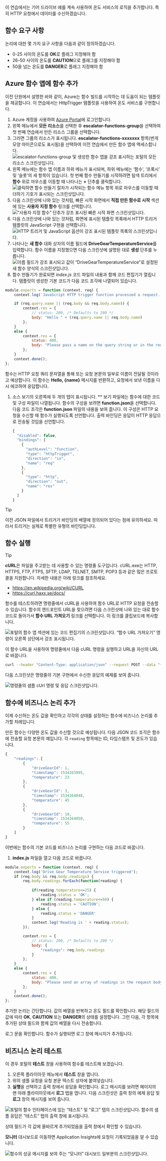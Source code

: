 이 연습에서는 기어 드라이브 예를 계속 사용하여 온도 서비스의 로직을 추가합니다. 특히 HTTP 요청에서 데이터를 수신하겠습니다.

## <a name="function-requirements"></a>함수 요구 사항
논리에 대한 몇 가지 요구 사항을 다음과 같이 정의하겠습니다.
- 0-25 사이의 온도를 **OK**로 플래그 지정해야 함
- 26-50 사이의 온도를 **CAUTION**으로 플래그를 지정해야 함
- 50을 넘는 온도를 **DANGER**로 플래그 지정해야 함

## <a name="add-a-function-to-an-azure-function-app"></a>Azure 함수 앱에 함수 추가

이전 단원에서 설명한 바와 같이, Azure는 함수 빌드를 시작하는 데 도움이 되는 템플릿을 제공합니다. 이 연습에서는 HttpTrigger 템플릿을 사용하여 온도 서비스를 구현합니다.

1. Azure 계정을 사용하여 [Azure Portal](https://portal.azure.com?azure-portal=true)에 로그인합니다.
1. 왼쪽 메뉴에서 **모든 리소스**를 선택한 후 **escalator-functions-group**을 선택하여 첫 번째 연습에서 만든 리소스 그룹을 선택합니다.
1. 그러면 그룹의 리소스가 표시됩니다. **escalator-functions-xxxxxxx** 항목(번개 모양 아이콘으로도 표시됨)을 선택하여 이전 연습에서 만든 함수 앱에 액세스합니다.
  ![escalator-functions-group 및 생성한 함수 앱을 강조 표시하는 포털의 모든 리소스 스크린샷입니다.](../images/6-access-function-app.png)
1. 왼쪽 메뉴에는 함수 앱 이름과 하위 메뉴가 표시되며, 하위 메뉴에는 ‘함수’, ‘프록시’ 및 ‘슬롯’의 세 항목이 있습니다.  첫 번째 함수 만들기를 시작하려면 탐색 트리에서 **함수** 위로 마우스를 이동할 때 나타나는 **+** 단추를 클릭합니다.
  ![클릭하면 함수 만들기 절차가 시작되는 함수 메뉴 항목 위로 마우스를 이동할 때 더하기 기호가 표시되는 스크린샷입니다.](../images/5-function-add-button.png)
1. 다음 스크린샷에 나와 있는 것처럼, 빠른 시작 화면에서 **직접 만든 함수로 시작** 섹션에 있는 **사용자 지정 함수** 링크를 선택합니다.
  ![“사용자 지정 함수” 단추가 강조 표시된 빠른 시작 화면 스크린샷입니다.](../images/6-custom-function.png)
1. 다음 스크린샷에 나와 있는 것처럼, 화면에 표시된 템플릿 목록에서 HTTP 트리거 템플릿의 JavaScript 구현을 선택합니다.
  ![HTTP 트리거 및 JavaScript 옵션이 강조 표시된 템플릿 목록의 스크린샷입니다.](../images/6-httptrigger-template.png)
1.  나타나는 **새 함수** 대화 상자의 이름 필드에 **DriveGearTemperatureService**를 입력합니다. 함수 이름을 지정했으면 다음 스크린샷에 설명된 대로 **생성** 단추를 누릅니다.
  ![이름 필드가 강조 표시되고 값이 “DriveGearTemperatureService”로 설정된 새 함수 양식의 스크린샷입니다.](../images/6-create-httptrigger-form.png)
1. 함수 만들기가 완료되면 *index.js* 코드 파일의 내용과 함께 코드 편집기가 열립니다. 템플릿이 생성한 기본 코드가 다음 코드 조각에 나열되어 있습니다.

```javascript
module.exports = function (context, req) {
    context.log('JavaScript HTTP trigger function processed a request.');

    if (req.query.name || (req.body && req.body.name)) {
        context.res = {
            // status: 200, /* Defaults to 200 */
            body: "Hello " + (req.query.name || req.body.name)
        };
    }
    else {
        context.res = {
            status: 400,
            body: "Please pass a name on the query string or in the request body"
        };
    }
    context.done();
};
```

함수는 HTTP 요청 쿼리 문자열을 통해 또는 요청 본문의 일부로 이름이 전달될 것이라고 예상합니다. 이 함수는 **Hello, {name}** 메시지를 반환하고, 요청에서 보낸 이름을 다시 에코하여 응답합니다.

1. 소스 보기의 오른쪽에 두 개의 탭이 표시됩니다. ** 보기 파일에는 함수에 대한 코드 및 구성 파일이 나열됩니다.  함수의 구성을 보려면 **function.json**을 선택합니다. 다음 코드 조각은 **function.json** 파일의 내용을 보여 줍니다. 이 구성은 HTTP 요청을 수신할 때 함수가 실행되도록 선언합니다. 출력 바인딩은 응답이 HTTP 응답으로 전송될 것임을 선언합니다.

    ```javascript
    {
      "disabled": false,
      "bindings": [
        {
          "authLevel": "function",
          "type": "httpTrigger",
          "direction": "in",
          "name": "req"
        },
        {
          "type": "http",
          "direction": "out",
          "name": "res"
        }
      ]
    }
    ```
> [!TIP]
> 이전 JSON 파일에서 트리거가 바인딩의 배열에 정의되어 있다는 점에 유의하세요. 따라서 트리거는 실제로 특별한 유형의 바인딩입니다.

## <a name="run-our-function"></a>함수 실행

> [!TIP]
> **cURL**은 파일을 주고받는 데 사용할 수 있는 명령줄 도구입니다. cURL.exe는 HTTP, HTTPS, FTP, FTPS, SFTP, LDAP, TELNET, SMTP, POP3 등과 같은 많은 프로토콜을 지원합니다. 자세한 내용은 아래 링크를 참조하세요.
>
>- <https://en.wikipedia.org/wiki/CURL>
>- <https://curl.haxx.se/docs/>

함수를 테스트하려면 명령줄에서 cURL을 사용하여 함수 URL로 HTTP 요청을 전송할 수 있습니다. 함수의 엔드포인트 URL을 찾으려면 다음 스크린샷에 나와 있는 대로 함수 코드로 돌아가서 **함수 URL 가져오기** 링크를 선택합니다. 이 링크를 클립보드에 복사합니다.  

 ![포털의 함수 앱 섹션에 있는 코드 편집기의 스크린샷입니다. “함수 URL 가져오기” 명령이 오른쪽 상단에서 강조 표시됩니다.](../images/6-get-function-url.png)

이 함수 URL을 사용하여 명령줄에서 다음 cURL 명령을 실행하고 URL을 자신의 URL로 바꿉니다.

```bash
curl --header "Content-Type: application/json" --request POST --data "{\"name\": \"Azure Function\"}" https://escalator-functions-xxxxxxx.azurewebsites.net/api/DriveGearTemperatureService?code=RMt1K0AfulJmF4Ui8OSNLXsI3AFjbHznS8BcJsinBox3nDEKEwy1sg==
```

다음 스크린샷은 명령줄의 기본 구현에서 수신한 응답의 예제를 보여 줍니다.

![명령줄의 샘플 cUrl 명령 및 응답 스크린샷입니다.](../images/6-premadefunction-curl.png)

## <a name="add-business-logic-to-the-function"></a>함수에 비즈니스 논리 추가

이제 수신하는 온도 값을 확인하고 각각의 상태를 설정하는 함수에 비즈니스 논리를 추가할 차례입니다.

만든 함수는 다양한 온도 값을 수신할 것으로 예상됩니다. 다음 JSON 코드 조각은 함수에 전송할 요청 본문의 예입니다. 각 `reading` 항목에는 ID, 타임스탬프 및 온도가 있습니다.

```javascript
{
    "readings": [
        {
            "driveGearId": 1,
            "timestamp": 1534263995,
            "temperature": 23
        },
        {
            "driveGearId": 3,
            "timestamp": 1534264048,
            "temperature": 45
        },
        {
            "driveGearId": 18,
            "timestamp": 1534264050,
            "temperature": 55
        }
    ]
}
```

이번에는 함수의 기본 코드를 비즈니스 논리를 구현하는 다음 코드로 바꿉니다. 

1. **index.js** 파일을 열고 다음 코드로 바꿉니다.

```javascript
module.exports = function (context, req) {
    context.log('Drive Gear Temperature Service triggered');
    if (req.body && req.body.readings) {
        req.body.readings.forEach(function(reading) {
            
            if(reading.temperature<=25) {
                reading.status = 'OK';
            } else if (reading.temperature<=50) {
                reading.status = 'CAUTION';
            } else {
                reading.status = 'DANGER'
            }
            context.log('Reading is ' + reading.status);
        });

        context.res = {
            // status: 200, /* Defaults to 200 */
            body: {
                "readings": req.body.readings
            }
        };
    }
    else {
        context.res = {
            status: 400,
            body: "Please send an array of readings in the request body"
        };
    }
    context.done();
};
```
추가한 논리는 간단합니다. 값의 배열을 반복하고 온도 필드를 확인합니다. 해당 필드의 값에 따라 **OK**, **CAUTION** 또는 **DANGER**의 상태를 설정합니다. 그런 다음, 각 항목에 추가된 상태 필드와 함께 값의 배열을 다시 전송합니다.

로그 문을 확인합니다. 함수가 실행되면 로그 창에 메시지가 추가됩니다.

## <a name="test-our-business-logic"></a>비즈니스 논리 테스트

이 경우 포털의 **테스트** 창을 사용하여 함수를 테스트해 보겠습니다.

1. 오른쪽 플라이아웃 메뉴에서 **테스트** 창을 엽니다.
1. 위의 샘플 요청을 요청 본문 텍스트 상자에 붙여넣습니다. 
1. **실행**을 선택하고 출력 창에서 응답을 확인합니다. 로그 메시지를 보려면 페이지의 맨 아래 플라이아웃에서 **로그** 탭을 엽니다. 다음 스크린샷은 출력 창의 예제 응답 및 **로그** 창의 메시지를 보여 줍니다.

![포털의 함수 인터페이스에 있는 “테스트” 및 “로그” 탭의 스크린샷입니다. 함수의 샘플 응답은 “테스트” 탭의 출력 창에 표시됩니다.](../images/6-portal-testing.png)

상태 필드가 각 값에 올바르게 추가되었음을 출력 창에서 확인할 수 있습니다.

**모니터** 대시보드로 이동하면 Application Insights에 요청이 기록되었음을 알 수 있습니다.

![함수의 성공 메시지를 보여 주는 “모니터” 대시보드 일부분의 스크린샷입니다.](../images/6-app-insights.png)

